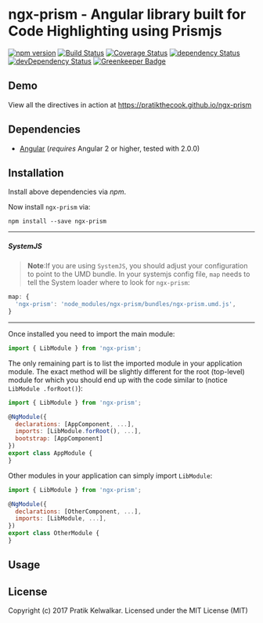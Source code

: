 # ngx-prism - Angular library built for Code Highlighting using Prismjs

[![npm version](https://badge.fury.io/js/ngx-prism.svg)](https://badge.fury.io/js/ngx-prism)
[![Build Status](https://travis-ci.org/pratikthecook/ngx-prism.svg?branch=master)](https://travis-ci.org/pratikthecook/ngx-prism)
[![Coverage Status](https://coveralls.io/repos/github/pratikthecook/ngx-prism/badge.svg?branch=master)](https://coveralls.io/github/pratikthecook/ngx-prism?branch=master)
[![dependency Status](https://david-dm.org/pratikthecook/ngx-prism/status.svg)](https://david-dm.org/pratikthecook/ngx-prism)
[![devDependency Status](https://david-dm.org/pratikthecook/ngx-prism/dev-status.svg?branch=master)](https://david-dm.org/pratikthecook/ngx-prism#info=devDependencies)
[![Greenkeeper Badge](https://badges.greenkeeper.io/pratikthecook/ngx-prism.svg)](https://greenkeeper.io/)

## Demo

View all the directives in action at https://pratikthecook.github.io/ngx-prism

## Dependencies
* [Angular](https://angular.io) (*requires* Angular 2 or higher, tested with 2.0.0)

## Installation
Install above dependencies via *npm*. 

Now install `ngx-prism` via:
```shell
npm install --save ngx-prism
```

---
##### SystemJS
>**Note**:If you are using `SystemJS`, you should adjust your configuration to point to the UMD bundle.
In your systemjs config file, `map` needs to tell the System loader where to look for `ngx-prism`:
```js
map: {
  'ngx-prism': 'node_modules/ngx-prism/bundles/ngx-prism.umd.js',
}
```
---

Once installed you need to import the main module:
```js
import { LibModule } from 'ngx-prism';
```
The only remaining part is to list the imported module in your application module. The exact method will be slightly
different for the root (top-level) module for which you should end up with the code similar to (notice ` LibModule .forRoot()`):
```js
import { LibModule } from 'ngx-prism';

@NgModule({
  declarations: [AppComponent, ...],
  imports: [LibModule.forRoot(), ...],  
  bootstrap: [AppComponent]
})
export class AppModule {
}
```

Other modules in your application can simply import ` LibModule `:

```js
import { LibModule } from 'ngx-prism';

@NgModule({
  declarations: [OtherComponent, ...],
  imports: [LibModule, ...], 
})
export class OtherModule {
}
```

## Usage



## License

Copyright (c) 2017 Pratik Kelwalkar. Licensed under the MIT License (MIT)

